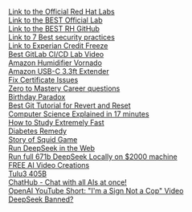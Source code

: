 [Link to the Official Red Hat Labs](https://developers.redhat.com/products/ansible/getting-started) \
[Link to the BEST Official Lab](https://developers.redhat.com/content-gateway/link/3884181) \
[Link to the BEST RH GitHub](https://github.com/tmichett/do374) \
[Link to 7 Best security practices](https://www.youtube.com/watch?v=Uy60wy20ADE) \
[Link to Experian Credit Freeze](https://usa.experian.com/mfe/regulatory/security-freeze) \
[Best GitLab CI/CD Lab Video](https://www.youtube.com/watch?v=qP8kir2GUgo&list=TLPQMDMxMjIwMjQChSb63_4TJw&index=2) \
[Amazon Humidifier Vornado](https://a.co/d/5AYIi0n) \
[Amazon USB-C 3.3ft Extender](https://a.co/d/hY07KIS) \
[Fix Certificate Issues](https://www.youtube.com/watch?v=JNFQOJP5VY0&list=TLPQMDkxMjIwMjQ5rrSkXkriMQ&index=3) \
[Zero to Mastery Career questions](https://zerotomastery.io/) \
[Birthday Paradox](https://www.youtube.com/watch?v=OcCRflNM-Xk) \
[Best Git Tutorial for Revert and Reset](https://www.youtube.com/watch?v=IWR24Z1yp80) \
[Computer Science Explained in 17 minutes](https://www.youtube.com/watch?v=CxGSnA-RTsA) \
[How to Study Extremely Fast](https://www.youtube.com/watch?v=9tDkkKDQWlg) \
[Diabetes Remedy](https://www.youtube.com/watch?v=lVTS_J7Xmxs) \
[Story of Squid Game](https://www.youtube.com/watch?v=pC4TnAjQUp8) \
[Run DeepSeek in the Web](https://huggingface.co/spaces/webml-community/deepseek-r1-webgpu) \
[Run full 671b DeepSeek Locally on $2000 machine](https://digitalspaceport.com/how-to-run-deepseek-r1-671b-fully-locally-on-2000-epyc-rig/) \
[FREE AI Video Creations](https://app.pixverse.ai/) \
[Tulu3 405B](https://playground.allenai.org/) \
[ChatHub - Chat with all AIs at once!](https://app.chathub.gg/?utm_source=chathub.gg) \
[OpenAI YouTube Short: "I'm a Sign Not a Cop" Video](https://www.youtube.com/shorts/BhFcNCJj88Q) \
[DeepSeek Banned?](https://www.youtube.com/watch?v=PoeFxGzPpXE)
